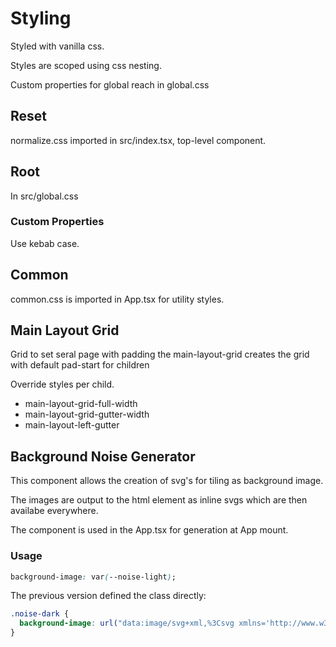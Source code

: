 # Styling

Styled with vanilla css.

Styles are scoped using css nesting.

Custom properties for global reach in global.css

## Reset

normalize.css imported in src/index.tsx, top-level component.

## Root

In src/global.css

### Custom Properties

Use kebab case.

## Common

common.css is imported in App.tsx for utility styles.

## Main Layout Grid

  Grid to set seral page with padding the main-layout-grid creates the grid with default pad-start for children

  Override styles per child. 

  - main-layout-grid-full-width
  - main-layout-grid-gutter-width
  - main-layout-left-gutter

## Background Noise Generator

This component allows the creation of svg's for tiling as background image.

The images are output to the html element as inline svgs which are then availabe everywhere.

The component is used in the App.tsx for generation at App mount.

### Usage

```css
background-image: var(--noise-light);
```

The previous version defined the class directly:

```css
.noise-dark {
  background-image: url("data:image/svg+xml,%3Csvg xmlns='http://www.w3.org/2000/svg' xmlns:xlink='http://www.w3.org/1999/xlink' width='500' height='500'%3E%3Cfilter id='n'%3E%3CfeTurbulence type='fractalNoise' baseFrequency='.7' numOctaves='10' stitchTiles='stitch'/%3E%3C/filter%3E%3Crect width='500' height='500' fill='%2332312e'/%3E%3Crect width='500' height='500' filter='url(%23n)' opacity='0.4'/%3E%3C/svg%3E");
} 
```